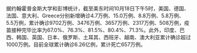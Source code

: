 据约翰霍普金斯大学和彭博统计，截至美东时间10月18日下午5时，美国、德国、法国、意大利、Greece分别新增确诊4.7万例、15.0万例、8.8万例、5.8万例、5.5万例，累计确诊9702万例、3476万例、3657万例、2317万例、508万例，疫苗接种完毕比率为67.0%、76.3%、81.5%、80.4%、71.3%。此外，印度、巴西、韩国、英国、日本、俄罗斯、土耳其、西班牙、越南、澳大利亚累计确诊超过1000万例。目前全球累计确诊6.26亿例，累计死亡657万例。